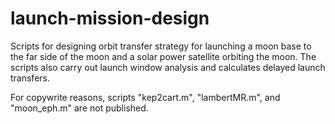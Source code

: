 # launch-mission-design
Scripts for designing orbit transfer strategy for launching a moon base to the far side of the moon and a solar power satellite orbiting the moon. The scripts also carry out launch window analysis and calculates delayed launch transfers.

For copywrite reasons, scripts "kep2cart.m", "lambertMR.m", and "moon_eph.m" are not published.
